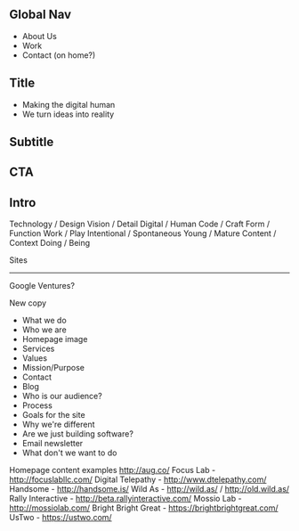 ## Global Nav
- About Us
- Work
- Contact (on home?)

## Title
- Making the digital human
- We turn ideas into reality
## Subtitle
## CTA

## Intro




Technology / Design
Vision / Detail
Digital / Human
Code / Craft
Form / Function
Work / Play
Intentional / Spontaneous
Young / Mature
Content / Context
Doing / Being



Sites
_____

Google Ventures?

New copy
- What we do
- Who we are
- Homepage image
- Services
- Values
- Mission/Purpose
- Contact
- Blog
- Who is our audience?
- Process
- Goals for the site
- Why we're different
- Are we just building software?
- Email newsletter
- What don't we want to do

Homepage content examples
http://aug.co/
Focus Lab - http://focuslabllc.com/ 
Digital Telepathy - http://www.dtelepathy.com/ 
Handsome - http://handsome.is/ 
Wild As - http://wild.as/  / http://old.wild.as/ 
Rally Interactive - http://beta.rallyinteractive.com/
Mossio Lab - http://mossiolab.com/
Bright Bright Great - https://brightbrightgreat.com/
UsTwo - https://ustwo.com/ 
